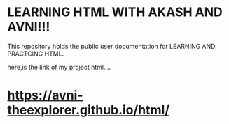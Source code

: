 # LEARNING HTML WITH AKASH AND AVNI!!!
This repository holds the public user documentation for LEARNING AND PRACTCING HTML.

here,is the link of my project html....

# https://avni-theexplorer.github.io/html/